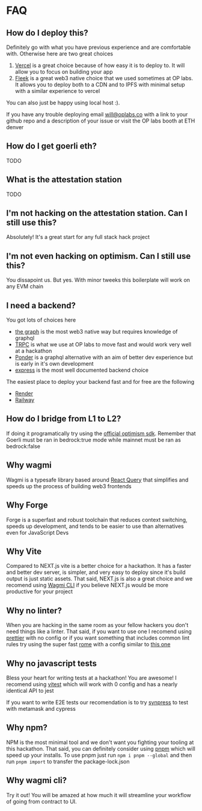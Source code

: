 # FAQ

## How do I deploy this?

Definitely go with what you have previous experience and are comfortable with.  Otherwise here are two great choices

1. [Vercel](https://vercel.com/evmts) is a great choice because of how easy it is to deploy to.  It will allow you to focus on building your app
2. [Fleek](https://fleek.co/) is a great web3 native choice that we used sometimes at OP labs.   It allows you to deploy both to a CDN and to IPFS with minimal setup with a similar experience to vercel

You can also just be happy using local host :).   

If you have any trouble deploying email [will@oplabs.co](will@oplabs.co) with a link to your github repo and a description of your issue or visit the OP labs booth at ETH denver

## How do I get goerli eth?

TODO

## What is the attestation station

TODO

## I'm not hacking on the attestation station.  Can I still use this?

Absolutely!   It's a great start for any full stack hack project

## I'm not even hacking on optimism.   Can I still use this?

You dissapoint us.   But yes.  With minor tweeks this boilerplate will work on any EVM chain

## I need a backend?

You got lots of choices here

- [the graph](https://playwright.dev/) is the most web3 native way but requires knowledge of graphql
- [TRPC](https://trpc.io/) is what we use at OP labs to move fast and would work very well at a hackathon
- [Ponder](https://github.com/0xOlias/ponder) is a graphql alternative with an aim of better dev experience but is early in it's own development
- [express](https://expressjs.com/) is the most well documented backend choice

The easiest place to deploy your backend fast and for free are the following

- [Render](https://render.com/)
- [Railway](https://railway.app/)

## How do I bridge from L1 to L2?
 
If doing it programatically try using the [official optimism sdk](https://sdk.optimism.io/).   Remember that Goerli must be ran in bedrock:true mode while mainnet must be ran as bedrock:false

## Why wagmi

Wagmi is a typesafe library based around [React Query](https://react-query-v3.tanstack.com/) that simplifies and speeds up the process of building web3 frontends

## Why Forge

Forge is a superfast and robust toolchain that reduces context switching, speeds up development, and tends to be easier to use than alternatives even for JavaScript Devs

## Why Vite

Compared to NEXT.js vite is a better choice for a hackathon.  It has a faster and better dev server, is simpler, and very easy to deploy since it's build output is just static assets.    That said, NEXT.js is also a great choice and we recomend using [Wagmi CLI](https://wagmi.sh/cli/create-wagmi) if you believe NEXT.js would be more productive for your project

## Why no linter?

When you are hacking in the same room as your fellow hackers you don't need things like a linter.   That said, if you want to use one I recomend using [prettier](https://prettier.io/) with no config or if you want something that includes common lint rules try using the super fast [rome](https://rome.tools/) with a config similar to [this one](https://github.com/evmts/evmts-monorepo/blob/main/packages/plugin-rollup/rome.json)

## Why no javascript tests

Bless your heart for writing tests at a hackathon!    You are awesome!   I recomend using [vitest](https://vitest.dev/) which will work with 0 config and has a nearly identical API to jest

If you want to write E2E tests our recomendation is to try [synpress](https://github.com/Synthetixio/synpress) to test with metamask and cypress

## Why npm?

NPM is the most minimal tool and we don't want you fighting your tooling at this hackathon.    That said, you can definitely consider using [pnpm](https://pnpm.io/cli/install) which will speed up your installs.   To use pnpm just run `npm i pnpm --global` and then run `pnpm import` to transfer the package-lock.json

## Why wagmi cli?

Try it out!   You will be amazed at how much it will streamline your workflow of going from contract to UI.   
